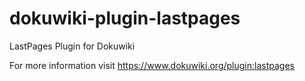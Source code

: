 # dokuwiki-plugin-lastpages
LastPages Plugin for Dokuwiki

For more information visit https://www.dokuwiki.org/plugin:lastpages
